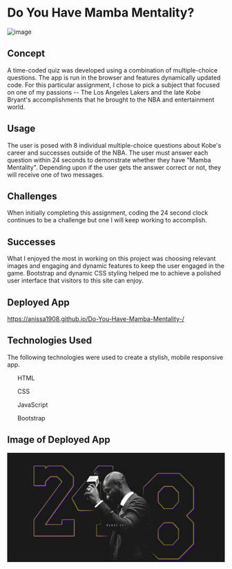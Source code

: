# Do You Have Mamba Mentality?
![image](https://img.shields.io/badge/license-MIT%20License-green)

## Concept 
A time-coded quiz was developed using a combination of multiple-choice questions. The app is run in the browser and features dynamically updated code. For this particular assignment, I chose to pick a subject that focused on one of my passions -- The Los Angeles Lakers and the late Kobe Bryant's accomplishments that he brought to the NBA and entertainment world. 

## Usage

The user is posed with 8 individual multiple-choice questions about Kobe's career and successes outside of the NBA. The user must answer each question within 24 seconds to demonstrate whether they have "Mamba Mentality". Depending upon if the user gets the answer correct or not, they will receive one of two messages. 

## Challenges

When initially completing this assignment, coding the 24 second clock continues to be a challenge but one I will keep working to accomplish. 

## Successes

What I enjoyed the most in working on this project was choosing relevant images and engaging and dynamic features to keep the user engaged in the game. Bootstrap and dynamic CSS styling helped me to achieve a polished user interface that visitors to this site can enjoy. 

## Deployed App

https://anissa1908.github.io/Do-You-Have-Mamba-Mentality-/

## Technologies Used
<p> The following technologies were used to create a stylish, mobile responsive app.
    <ul>
    <p>HTML</p>
    <p>CSS</p>
    <p>JavaScript</p>
    <p>Bootstrap</p>
    </ul>

## Image of Deployed App
<img src="Client\src\assets\Kobe 24 8_revised.jpg">









